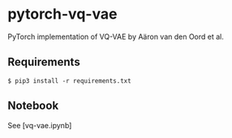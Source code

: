 # pytorch-vq-vae
PyTorch implementation of VQ-VAE by Aäron van den Oord et al.

## Requirements

```
$ pip3 install -r requirements.txt
```

## Notebook

See [vq-vae.ipynb]
